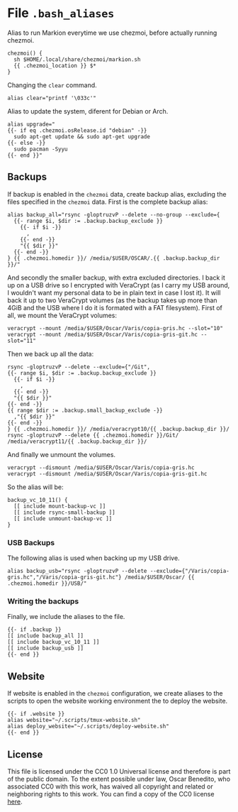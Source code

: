# File `.bash_aliases`
Alias to run Markion everytime we use chezmoi, before actually running chezmoi.
``` file dot_bash_aliases.tmpl
chezmoi() {
  sh $HOME/.local/share/chezmoi/markion.sh
  {{ .chezmoi_location }} $*
}
```

Changing the `clear` command.
``` file dot_bash_aliases.tmpl
alias clear="printf '\033c'"
```

Alias to update the system, diferent for Debian or Arch.
``` file dot_bash_aliases.tmpl
alias upgrade="
{{- if eq .chezmoi.osRelease.id "debian" -}}
  sudo apt-get update && sudo apt-get upgrade
{{- else -}}
  sudo pacman -Syyu
{{- end }}"
```

## Backups
If backup is enabled in the `chezmoi` data, create backup alias, excluding the files specified in the `chezmoi` data. First is the complete backup alias:
``` block backup_all
alias backup_all="rsync -gloptruzvP --delete --no-group --exclude={
  {{- range $i, $dir := .backup.backup_exclude }}
    {{- if $i -}}
      ,
    {{- end -}}
    "{{ $dir }}"
  {{- end -}}
} {{ .chezmoi.homedir }}/ /media/$USER/OSCAR/.{{ .backup.backup_dir }}/"
```

And secondly the smaller backup, with extra excluded directories. I back it up on a USB drive so I encrypted with VeraCrypt (as I carry my USB around, I wouldn't want my personal data to be in plain text in case I lost it). It will back it up to two VeraCrypt volumes (as the backup takes up more than 4GiB and the USB where I do it is formated with a FAT filesystem). First of all, we mount the VeraCrypt volumes:
``` block mount-backup-vc
veracrypt --mount /media/$USER/Oscar/Varis/copia-gris.hc --slot="10"
veracrypt --mount /media/$USER/Oscar/Varis/copia-gris-git.hc --slot="11"
```
Then we back up all the data:
``` block rsync-small-backup
rsync -gloptruzvP --delete --exclude={"/Git",
{{- range $i, $dir := .backup.backup_exclude }}
  {{- if $i -}}
    ,
  {{- end -}}
  "{{ $dir }}"
{{- end -}}
{{ range $dir := .backup.small_backup_exclude -}}
  ,"{{ $dir }}"
{{- end -}}
} {{ .chezmoi.homedir }}/ /media/veracrypt10/{{ .backup.backup_dir }}/
rsync -gloptruzvP --delete {{ .chezmoi.homedir }}/Git/ /media/veracrypt11/{{ .backup.backup_dir }}/
```

And finally we unmount the volumes.
``` block unmount-backup-vc
veracrypt --dismount /media/$USER/Oscar/Varis/copia-gris.hc
veracrypt --dismount /media/$USER/Oscar/Varis/copia-gris-git.hc
```

So the alias will be:
``` block backup_vc_10_11
backup_vc_10_11() {
  [[ include mount-backup-vc ]]
  [[ include rsync-small-backup ]]
  [[ include unmount-backup-vc ]]
}
```

### USB Backups
The following alias is used when backing up my USB drive.
``` block backup_usb
alias backup_usb="rsync -gloptruzvP --delete --exclude={"/Varis/copia-gris.hc","/Varis/copia-gris-git.hc"} /media/$USER/Oscar/ {{ .chezmoi.homedir }}/USB/"
```

### Writing the backups
Finally, we include the aliases to the file.
``` file dot_bash_aliases.tmpl
{{- if .backup }}
[[ include backup_all ]]
[[ include backup_vc_10_11 ]]
[[ include backup_usb ]]
{{- end }}
```

## Website
If website is enabled in the `chezmoi` configuration, we create aliases to the scripts to open the website working environment the to deploy the website.
``` file dot_bash_aliases.tmpl
{{- if .website }}
alias website="~/.scripts/tmux-website.sh"
alias deploy_website="~/.scripts/deploy-website.sh"
{{- end }}
```

## License
This file is licensed under the CC0 1.0 Universal license and therefore is part of the public domain. To the extent possible under law, Oscar Benedito, who associated CC0 with this work, has waived all copyright and related or neighboring rights to this work. You can find a copy of the CC0 license [here](https://gitlab.com/oscarbenedito/dotfiles/blob/master/CC0-1.0).
